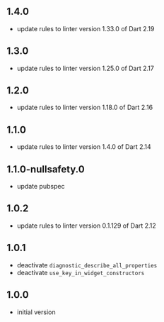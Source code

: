 ## 1.4.0

- update rules to linter version 1.33.0 of Dart 2.19

## 1.3.0

- update rules to linter version 1.25.0 of Dart 2.17

## 1.2.0

- update rules to linter version 1.18.0 of Dart 2.16

## 1.1.0

- update rules to linter version 1.4.0 of Dart 2.14

## 1.1.0-nullsafety.0

- update pubspec

## 1.0.2

- update rules to linter version 0.1.129 of Dart 2.12

## 1.0.1

- deactivate `diagnostic_describe_all_properties`
- deactivate `use_key_in_widget_constructors`

## 1.0.0

- initial version
